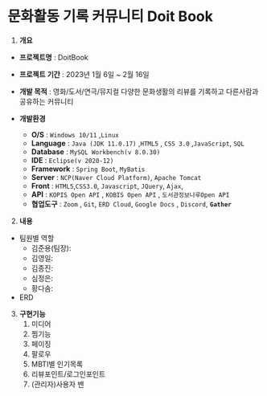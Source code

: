 # 문화활동 기록 커뮤니티 Doit Book

1. **개요**
- **프로젝트명** : DoitBook
- **프로젝트 기간** : 2023년 1월 6일 ~ 2월 16일
- **개발 목적** : 영화/도서/연극/뮤지컬 다양한 문화생활의 리뷰를 기록하고 다른사람과 공유하는 커뮤니티

- **개발환경**
    - **O/S** : `Windows 10/11` ,`Linux`
    - **Language** : `Java (JDK 11.0.17)` ,`HTML5` , `CSS 3.0` ,`JavaScript`, `SQL`
    - **Database** : `MySQL Workbench(v 8.0.30)`
    - **IDE** : `Eclipse(v 2020-12)`
    - **Framework** : `Spring Boot`, `MyBatis`
    - **Server** : `NCP(Naver Cloud Platform)`, `Apache Tomcat`
    - **Front** : `HTML5`,`CSS3.0`, `Javascript`, `JQuery`, `Ajax`,
    - **API** : `KOPIS Open API` , `KOBIS Open API` ,  `도서관정보나루Open API`
    - **협업도구** : `Zoom` , `Git`, `ERD Cloud`, `Google Docs` , `Discord`, **`Gather`**
2. **내용**
- 팀원별 역할
    - 김준용(팀장):
    - 김영일:
    - 김종진:
    - 심정은:
    - 황다솜:
- ERD


3. **구현기능**
    1. 미디어
    2. 찜기능
    3. 페이징
    4. 팔로우
    5. MBTI별 인기목록
    6. 리뷰포인트/로그인포인트
    7. (관리자)사용자 밴
